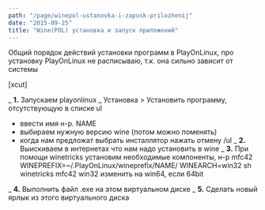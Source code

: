 ```yaml
---
path: "/page/winepol-ustanovka-i-zapusk-prilozhenij"
date: "2015-09-25"
title: "Wine(POL) установка и запуск приложений"
---
```

Общий порядок действий установки программ в PlayOnLinux, про установку PlayOnLinux не расписываю, т.к. она сильно зависит от системы

[xcut]

_  **1.** Запускаем playonlinux
_ Установка > Установить программу, отсутствующую в списке
ul
* ввести имя н-р. NAME
* выбираем нужную версию wine (потом можно поменять)
* когда нам предложат выбрать инсталлятор нажать отмену
/ul
_  **2.** Выискиваем в интернетах что нам надо установить в wine
_  **3.** При помощи winetricks установим необходимые компоненты, н-р mfc42 WINEPREFIX=~/.PlayOnLinux/wineprefix/NAME/ WINEARCH=win32 sh winetricks mfc42
win32 изменить на win64, если 64bit

_  **4.** Выполнить файл .exe на этом виртуальном диске
_  **5.** Сделать новый ярлык из этого виртуального диска